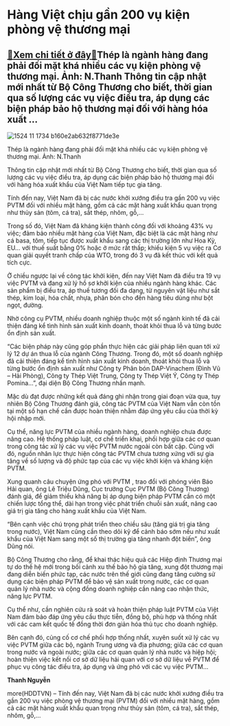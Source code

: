 Hàng Việt chịu gần 200 vụ kiện phòng vệ thương mại
==================================================

[:gift:Xem chi tiết ở đây:gift:](https://hddtvn.com/hang-viet-chiu-gan-200-vu-kien-phong-ve-thuong-mai/)Thép là ngành hàng đang phải đối mặt khá nhiều các vụ kiện phòng vệ thương mại. Ảnh: N.Thanh Thông tin cập nhật mới nhất từ Bộ Công Thương cho biết, thời gian qua số lượng các vụ việc điều tra, áp dụng các biện pháp bảo hộ thương mại đối với hàng hóa xuất …
-----------------------------------------------------------------------------------------------------------------------------------------------------------------------------------------------------------------------------------------------------------------





![1524 11 1734 b160e2ab632f8771de3e](https://haiquanonline.com.vn/stores/news_dataimages/hoannm/062020/11/16/in_article/1524_11-1734_b160e2ab632f8771de3e.jpg?rt=20201003192306 "Thép là ngành hàng đang phải đối mặt nhiều nhất với các vụ kiện chống lẩn tránh biện pháp phòng vệ thương mại. 	Ảnh: N.Thanh")


Thép là ngành hàng đang phải đối mặt khá nhiều các vụ kiện phòng vệ thương mại. Ảnh: N.Thanh



Thông tin cập nhật mới nhất từ Bộ Công Thương cho biết, thời gian qua số lượng các vụ việc điều tra, áp dụng các biện pháp bảo hộ thương mại đối với hàng hóa xuất khẩu của Việt Nam tiếp tục gia tăng.


Tính đến nay, Việt Nam đã bị các nước khởi xướng điều tra gần 200 vụ việc PVTM đối với nhiều mặt hàng, gồm cả các mặt hàng xuất khẩu quan trọng như thủy sản (tôm, cá tra), sắt thép, nhôm, gỗ,…


Trong số đó, Việt Nam đã kháng kiện thành công đối với khoảng 43% vụ việc; đảm bảo nhiều mặt hàng của Việt Nam, đặc biệt là các mặt hàng như cá basa, tôm, tiếp tục được xuất khẩu sang các thị trường lớn như Hoa Kỳ, EU… với thuế suất bằng 0% hoặc ở mức rất thấp; khiếu kiện 5 vụ việc ra Cơ quan giải quyết tranh chấp của WTO, trong đó 3 vụ đã kết thúc với kết quả tích cực.


Ở chiều ngược lại về công tác khởi kiện, đến nay Việt Nam đã điều tra 19 vụ việc PVTM và đang xử lý hồ sơ khởi kiện của nhiều ngành hàng khác. Các sản phẩm bị điều tra, áp thuế tương đối đa dạng, từ nguyên vật liệu như sắt thép, kim loại, hóa chất, nhựa, phân bón cho đến hàng tiêu dùng như bột ngọt, đường.


Nhờ công cụ PVTM, nhiều doanh nghiệp thuộc một số ngành kinh tế đã cải thiện đáng kể tình hình sản xuất kinh doanh, thoát khỏi thua lỗ và từng bước ổn định sản xuất.


“Các biện pháp này cũng góp phần thực hiện các giải pháp liên quan tới xử lý 12 dự án thua lỗ của ngành Công Thương. Trong đó, một số doanh nghiệp đã cải thiện đáng kể tình hình sản xuất kinh doanh, thoát khỏi thua lỗ và từng bước ổn định sản xuất như Công ty Phân bón DAP-Vinachem (Đình Vũ – Hải Phòng), Công ty Thép Việt Trung, Công ty Thép Việt Ý, Công ty Thép Pomina…”, đại diện Bộ Công Thương nhấn mạnh.


Mặc dù đạt được những kết quả đáng ghi nhận trong giai đoạn vừa qua, tuy nhiên Bộ Công Thương đánh giá, công tác PVTM của Việt Nam vẫn còn tồn tại một số hạn chế cần được hoàn thiện nhằm đáp ứng yêu cầu của thời kỳ hội nhập mới.


Cụ thể, năng lực PVTM của nhiều ngành hàng, doanh nghiệp chưa được nâng cao. Hệ thống pháp luật, cơ chế triển khai, phối hợp giữa các cơ quan trong công tác xử lý các vụ việc PVTM nước ngoài còn bất cập. Cùng với đó, nguồn nhân lực thực hiện công tác PVTM chưa tương xứng với sự gia tăng về số lượng và độ phức tạp của các vụ việc khởi kiện và kháng kiện PVTM.


Xung quanh câu chuyện ứng phó với PVTM , trao đổi với phóng viên Báo Hải quan, ông Lê Triệu Dũng, Cục trưởng Cục PVTM (Bộ Công Thương) đánh giá, để giảm thiểu khả năng bị áp dụng biện pháp PVTM cần có một chiến lược tổng thể, dài hạn trong việc phát triển chuỗi sản xuất, nâng cao giá trị gia tăng cho hàng xuất khẩu của Việt Nam.


“Bên cạnh việc chú trọng phát triển theo chiều sâu (tăng giá trị gia tăng trong nước), Việt Nam cũng cần theo dõi kỹ để cảnh báo sớm nếu như xuất khẩu của Việt Nam sang một số thị trường gia tăng nhanh đột biến”, ông Dũng nói.


Bộ Công Thương cho rằng, để khai thác hiệu quả các Hiệp định Thương mại tự do thế hệ mới trong bối cảnh xu thế bảo hộ gia tăng, xung đột thương mại đang diễn biến phức tạp, các nước trên thế giới cũng đang tăng cường sử dụng các biện pháp PVTM để bảo vệ sản xuất trong nước, các cơ quan quản lý nhà nước và cộng đồng doanh nghiệp cần nâng cao nhận thức, năng lực PVTM.


Cụ thể như, cần nghiên cứu rà soát và hoàn thiện pháp luật PVTM của Việt Nam đảm bảo đáp ứng yêu cầu thực tiễn, đồng bộ, phù hợp và thống nhất với các cam kết quốc tế đồng thời đơn giản hóa thủ tục cho doanh nghiệp.


Bên cạnh đó, củng cố cơ chế phối hợp thống nhất, xuyên suốt xử lý các vụ việc PVTM giữa các bộ, ngành Trung ương và địa phương; giữa các cơ quan trong nước và ngoài nước; giữa các cơ quan quản lý nhà nước và hiệp hội; hoàn thiện việc kết nối cơ sở dữ liệu hải quan với cơ sở dữ liệu về PVTM để phục vụ công tác điều tra, áp dụng và ứng phó với các vụ việc PVTM…




**Thanh Nguyễn**



more(HDDTVN) – Tính đến nay, Việt Nam đã bị các nước khởi xướng điều tra gần 200 vụ việc phòng vệ thương mại (PVTM) đối với nhiều mặt hàng, gồm cả các mặt hàng xuất khẩu quan trọng như thủy sản (tôm, cá tra), sắt thép, nhôm, gỗ,…

